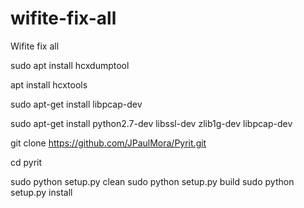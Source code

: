 # wifite-fix-all

Wifite fix all

sudo apt install hcxdumptool

apt install hcxtools

sudo apt-get install libpcap-dev

sudo apt-get install python2.7-dev libssl-dev zlib1g-dev libpcap-dev

git clone https://github.com/JPaulMora/Pyrit.git

cd pyrit

sudo python setup.py clean
sudo python setup.py build
sudo python setup.py install

